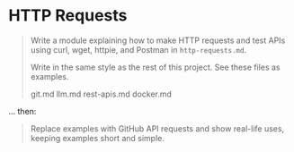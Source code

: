 # HTTP Requests

> Write a module explaining how to make HTTP requests and test APIs using curl, wget, httpie, and Postman in `http-requests.md`.
>
> Write in the same style as the rest of this project.
> See these files as examples.
>
> git.md
> llm.md
> rest-apis.md
> docker.md

... then:

> Replace examples with GitHub API requests and show real-life uses, keeping examples short and simple.
